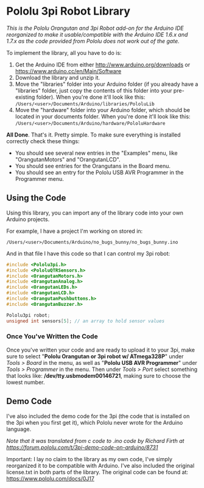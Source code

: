 # Pololu 3pi Robot Library

_This is the Pololu Orangutan and 3pi Robot add-on for the Arduino IDE reorganized to make it usable/compatible with the Arduino IDE 1.6.x and 1.7.x as the code provided from Pololu does not work out of the gate._

To implement the library, all you have to do is:

1. Get the Arduino IDE from either http://www.arduino.org/downloads or https://www.arduino.cc/en/Main/Software
2. Download the library and unzip it.
3. Move the "libraries" folder into your Arduino folder (if you already have a "libraries" folder, just copy the contents of this folder into your pre-existing folder). When you're done it'll look like this: ` /Users/<user>/Documents/Arduino/libraries/PololuLib `
4. Move the "hardware" folder into your Arduino folder, which should be located in your documents folder. When you're done it'll look like this: ` /Users/<user>/Documents/Arduino/hardware/PololuHardware `

__All Done__. That's it. Pretty simple. To make sure everything is installed correctly check these things:
- You should see several new entries in the "Examples" menu, like "OrangutanMotors" and "OrangutanLCD".
- You should see entries for the Orangutans in the Board menu.
- You should see an entry for the Pololu USB AVR Programmer in the Programmer menu.

## Using the Code
Using this library, you can import any of the library code into your own Arduino projects.


For example, I have a project I'm working on stored in:
```
/Users/<user>/Documents/Arduino/no_bugs_bunny/no_bugs_bunny.ino
```
And in that file I have this code so that I can control my 3pi robot:
```cpp
#include <Pololu3pi.h>
#include <PololuQTRSensors.h>
#include <OrangutanMotors.h>
#include <OrangutanAnalog.h>
#include <OrangutanLEDs.h>
#include <OrangutanLCD.h>
#include <OrangutanPushbuttons.h>
#include <OrangutanBuzzer.h>

Pololu3pi robot;
unsigned int sensors[5]; // an array to hold sensor values
```

### Once You've Written the Code
Once you've written your code and are ready to upload it to your 3pi, make sure to select "**Pololu Orangutan or 3pi robot w/ ATmega328P**" under *Tools > Board* in the menu, as well as "**Pololu USB AVR Programmer**" under *Tools > Programmer* in the menu. Then under *Tools > Port* select something that looks like: **/dev/tty.usbmodem00146721**, making sure to choose the lowest number.

## Demo Code
I've also included the demo code for the 3pi (the code that is installed on the 3pi when you first get it), which Pololu never wrote for the Arduino language.

*Note that it was translated from c code to .ino code by Richard Firth at https://forum.pololu.com/t/3pi-demo-code-on-arduino/8731*



Important: I lay no claim to the library as my own code, I've simply reorganized it to be compatible with Arduino. I've also included the original license.txt in both parts of the library. The original code can be found at:  https://www.pololu.com/docs/0J17